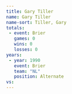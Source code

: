 ```yaml
---
title: Gary Tiller
name: Gary Tiller
name-sort: Tiller, Gary
totals:
 - event: Brier
   games: 0
   wins: 0
   losses: 0
years:
 - year: 1990
   event: Brier
   team: "NL"
   position: Alternate
vs:
---
```

